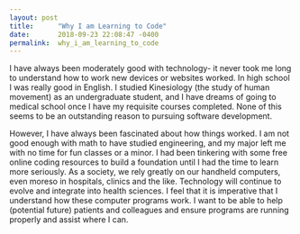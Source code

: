 ```yaml
---
layout: post
title:      "Why I am Learning to Code"
date:       2018-09-23 22:08:47 -0400
permalink:  why_i_am_learning_to_code
---
```



I have always been moderately good with technology- it never took me long to understand how to work new devices or websites worked. In high school I was really good in English. I studied Kinesiology (the study of human movement) as an undergraduate student, and I have dreams of going to medical school once I have my requisite courses completed. None of this seems to be an outstanding reason to pursuing software development. 

However, I have always been fascinated about how things worked. I am not good enough with math to have studied engineering, and my major left me with no time for fun classes or a minor. I had been tinkering with some free online coding resources to build a foundation until I had the time to learn more seriously. As a society, we rely greatly on our handheld computers, even moreso in hospitals, clinics and the like. Technology will continue to evolve and integrate into health sciences. I feel that it is imperative that I understand how these computer programs work. I want to be able to help (potential future) patients and colleagues and ensure programs are running properly and assist where I can. 
